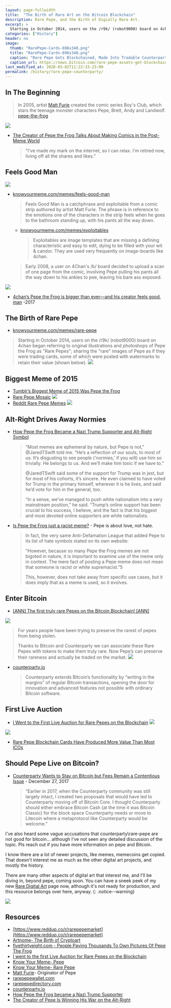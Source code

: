```yaml
---
layout: page-fullwidth
title:  "The Birth of Rare Art on the Bitcoin Blockchain"
description: Rare Pepe, and the Birth of Digially Rare Art.
excerpt: >
  Starting in October 2014, users on the /r9k/ (robot9000) board on 4chan began referring to original illustrations and photoshops of Pepe the Frog as "Rare Pepes"; sharing the "rare" images of Pepe as if they were trading cards, some of which were posted with watermarks to retain their value (shown below).
categories: ["History"]
header: no
image:
  thumb: "RarePepe-Cards-696x348.png"
  title: "RarePepe-Cards-696x348.png"
  caption: "Rare Pepe Gets Blockchained, Made Into Tradable Counterparty Tokens"
  caption_url: https://news.bitcoin.com/rare-pepe-assets-get-blockchained/
last_modified_at: 2020-03-02T11:22:33-23:00
permalink: /history/rare-pepe-counterparty/
---
```


## In The Beginning

>In 2005, artist [Matt Furie](http://www.mattfurie.com/) created the comic series Boy's Club, which stars the teenage monster characters Pepe, Brett, Andy and Landwolf.
[pepe-the-frog](https://knowyourmeme.com/memes/pepe-the-frog)

![](https://sourcecrypto.pub/rare-digital-art/img/boys-club-pepe-history.png)

* [The Creator of Pepe the Frog Talks About Making Comics in the Post-Meme World](https://www.vice.com/en_us/article/avy3aj/feels-good-man-728)
  >"I've made my mark on the internet, so I can relax. I'm retired now, living off all the shares and likes.​"

## Feels Good Man

![](https://sourcecrypto.pub/rare-digital-art/img/feels-good-man.jpeg)

* [knowyourmeme.com/memes/feels-good-man](https://knowyourmeme.com/memes/feels-good-man)
  > Feels Good Man is a catchphrase and exploitable from a comic strip authored by artist Matt Furie. The phrase is in reference to the emotions one of the characters in the strip feels when he goes to the bathroom standing up, with his pants all the way down.
  * [knowyourmeme.com/memes/exploitables](https://knowyourmeme.com/memes/exploitables)
    > Exploitables are image templates that are missing a defining characteristic and easy to edit, dying to be filled with your wit & candor. They are used very frequently on image-boards like 4chan.
  >Early 2008, a user on 4Chan's /b/ board decided to upload a scan of one page from the comic, involving Pepe pulling his pants all the way down to his ankles to pee, leaving his bare ass exposed.

![](https://i.kym-cdn.com/photos/images/newsfeed/000/001/148/466px-Feels_good_man_full_comic.jpg)

* [4chan’s Pepe the Frog is bigger than ever—and his creator feels good, man](https://www.dailydot.com/unclick/4chan-pepe-the-frog-renaissance/) -2017

## The Birth of Rare Pepe

* [knowyourmeme.com/memes/rare-pepe](https://knowyourmeme.com/memes/rare-pepe)
>Starting in October 2014, users on the /r9k/ (robot9000) board on 4chan began referring to original illustrations and photoshops of Pepe the Frog as "Rare Pepes"; sharing the "rare" images of Pepe as if they were trading cards, some of which were posted with watermarks to retain their value (shown below).
  ![](https://i.kym-cdn.com/photos/images/newsfeed/001/015/708/3bc.jpg)


## Biggest Meme of 2015

* [Tumblr’s Biggest Meme of 2015 Was Pepe the Frog](http://nymag.com/intelligencer/2015/12/tumblr-was-here-for-pepe-the-frog-in-2015.html)
* [Rare Pepe Mosaic](https://mustacheese.deviantart.com/art/Rare-Pepe-Mosaic-NOT-FOR-NORMIES-567803519)
  ![](https://i.imgur.com/addGH5k.jpg)
* [Reddit Rare Pepe Memes](https://www.ohmycat.club/reddit-rare-pepe-memes.html)
  [![](https://sourcecrypto.pub/rare-digital-art/img/rare-pepe.png)](https://imgur.com/r/4chan/awRrhwX)
  
## Alt-Right Drives Away Normies

* [How Pepe the Frog Became a Nazi Trump Supporter and Alt-Right Symbol](https://www.thedailybeast.com/how-pepe-the-frog-became-a-nazi-trump-supporter-and-alt-right-symbol)
  >“Most memes are ephemeral by nature, but Pepe is not,” @JaredTSwift told me. “He’s a reflection of our souls, to most of us. It’s disgusting to see people (‘normies,’ if you will) use him so trivially. He belongs to us. And we’ll make him toxic if we have to.”
  >
  >@JaredTSwift said some of the support for Trump was in jest, but for most of his cohorts, it’s sincere. He even claimed to have voted for Trump in the primary himself, wherever it is he lives, and said he’d vote for him in the general, too.
  >
  >“In a sense, we’ve managed to push white nationalism into a very mainstream position,” he said. “Trump’s online support has been crucial to his success, I believe, and the fact is that his biggest and most devoted online supporters are white nationalists.

* [Is Pepe the Frog just a racist meme?](https://medium.com/pepedapp/is-pepe-the-frog-just-a-racist-meme-1083ab8f4b99) - Pepe is about love, not hate.
  >In fact, the very same Anti-Defamation League that added Pepe to its list of hate symbols stated on its own website:
  >
  >“However, because so many Pepe the Frog memes are not bigoted in nature, it is important to examine use of the meme only in context. The mere fact of posting a Pepe meme does not mean that someone is racist or white supremacist.”5
  >
  >This, however, does not take away from specific use cases, but it does imply that as a meme is used, so it evolves.

## Enter Bitcoin

* [[ANN] The first truly rare Pepes on the Bitcoin Blockchain! [ANN]](https://bitcointalk.org/index.php?topic=1617264.0)

![](https://imgur.com/a880QQ3.png)

>For years people have been trying to preserve the rarest of pepes from being stolen.  
>
>Thanks to Bitcoin and Counterparty we can associate these Rare Pepes with tokens to make them truly rare.  Now Pepe’s can preserve their rareness and actually be traded on the market.
  [![](https://sourcecrypto.pub/rare-digital-art/img/pepe-scientist.jpg)](http://rarepepedirectory.com/?page_id=122)
* [counterparty.io](https://counterparty.io/)
  >Counterparty extends Bitcoin’s functionality by “writing in the margins” of regular Bitcoin transactions, opening the door for innovation and advanced features not possible with ordinary Bitcoin software.


## First Live Auction

* [I Went to the First Live Auction for Rare Pepes on the Blockchain](https://www.vice.com/en_us/article/ev57p4/i-went-to-the-first-live-auction-for-rare-pepes-on-the-blockchain)
  [![](https://video-images.vice.com/_uncategorized/1516305655454-Salvador-Pepe-rare-Pepe-auction-RT-1-13-18.jpeg)](https://www.vice.com/en_us/article/ev57p4/i-went-to-the-first-live-auction-for-rare-pepes-on-the-blockchain)
 
![](https://sourcecrypto.pub/rare-digital-art/img/homer-pepe.jpg)

* [Rare Pepe Blockchain Cards Have Produced More Value Than Most ICOs](https://news.bitcoin.com/rare-pepe-blockchain-cards-produce-more-value-than-most-icos/)

## Should Pepe Live on Bitcoin?

* [Counterparty Wants to Stay on Bitcoin but Fees Remain a Contentious Issue](https://bitsonline.com/counterparty-bitcoin-fees-contentious/) - December 27, 2017
  >“Earlier in 2017, when the Counterparty community was still largely intact, I created two proposals that would have led to Counterparty moving off of Bitcoin Core. I thought Counterparty should either embrace Bitcoin Cash (at the time it was Bitcoin Classic) for the block space Counterparty needs or move to Litecoin where a metaprotocol like Counterparty would be welcome.”

I've also heard some vague accusations that counterparty\rare-pepe are not good for bitcoin... although I've not seen any detailed discussion of the topic. Pls reach out if you have more information on pepe and Bitcoin.


I know there are a lot of newer projects, like memes, memecoins get copied. That doesn't interest me as much as the other digital art projects, and mostly the history. 

There are many other aspects of digital art that interest me, and I'll be diving in, beyond pepe, coming soon. You can have a sneek peek of my new [Rare Digital Art](https://sourcecrypto.pub/rare-digital-art/) page now, although it's not ready for production, and this resource belongs over here, anyway.
{: .notice--warning}

![](https://sourcecrypto.pub/rare-digital-art/img/pepe-recall.gif)

## Resources

* [https://www.reddup.co/r/rarepepemarket](https://www.reddup.co/r/rarepepemarket)
* [Artnome- The Birth of Cryptoart](https://www.artnome.com/news/2018/1/23/rare-pepe-wallet-the-birth-of-cryptoart)
* [fivethirtyeight.com - People Paying Thousands To Own Pictures Of Pepe The Frog](https://fivethirtyeight.com/features/pepe-the-frog-symbolism-cryptoart-blockchain/)
* [I went to the first Live Auction for Rare Pepes on the Blockchain](https://motherboard.vice.com/en_us/article/ev57p4/i-went-to-the-first-live-auction-for-rare-pepes-on-the-blockchain)
* [Know Your Meme- Pepe](http://knowyourmeme.com/memes/pepe-the-frog)
* [Know Your Meme- Rare Pepe](http://knowyourmeme.com/memes/rare-pepe)
* [Matt Furie](http://www.mattfurie.com/)- Originator of Pepe
* [rarepepewallet.com](https://rarepepewallet.com)
* [rarepepedirectory.com](http://rarepepedirectory.com)
* [counterparty.io](https://counterparty.io)
* [How Pepe the Frog became a Nazi Trump Supporter](https://www.thedailybeast.com/how-pepe-the-frog-became-a-nazi-trump-supporter-and-alt-right-symbol)
* [The Creator of Pepe Is Winning His War on the Alt-Right](https://www.thedailybeast.com/the-creator-of-pepe-is-winning-his-war-on-the-alt-right)
